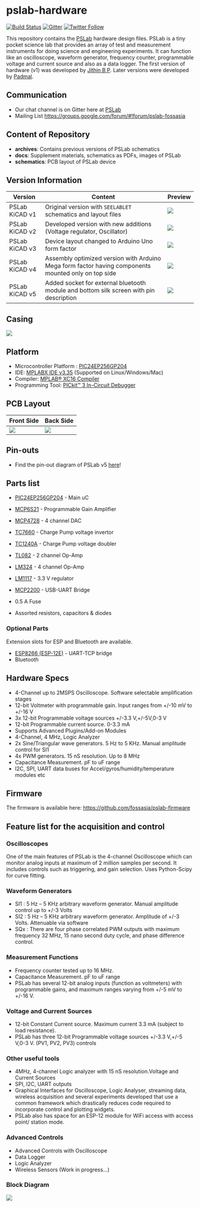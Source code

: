 # pslab-hardware

[![Build Status](https://travis-ci.org/fossasia/pslab-hardware.svg?branch=master)](https://travis-ci.org/fossasia/pslab-hardware)
[![Gitter](https://badges.gitter.im/fossasia/pslab.svg)](https://gitter.im/fossasia/pslab?utm_source=badge&utm_medium=badge&utm_campaign=pr-badge)
[![Twitter Follow](https://img.shields.io/twitter/follow/pslabapp.svg?style=social&label=Follow&maxAge=2592000?style=flat-square)](https://twitter.com/pslabapp)

This repository contains the [PSLab](https://pslab.io) hardware design files. PSLab is a tiny pocket science lab that provides an array of test and measurement instruments for doing science and engineering experiments. It can function like an oscilloscope, waveform generator, frequency counter, programmable voltage and current source and also as a data logger. The first version of hardware (v1) was developed by [Jithin B P](https://github.com/jithinbp). Later versions were developed by [Padmal](https://github.com/CloudyPadmal).

## Communication

* Our chat channel is on Gitter here at [PSLab](https://gitter.im/fossasia/pslab)
* Mailing List https://groups.google.com/forum/#!forum/pslab-fossasia

## Content of Repository

- **archives**: Contains previous versions of PSLab schematics
- **docs**: Supplement materials, schematics as PDFs, images of PSLab
- **schematics**: PCB layout of PSLab device

## Version Information

| Version | Content | Preview |
| -------------- | ------- | ------- |
| PSLab KiCAD v1   | Original version with `SEELABLET` schematics and layout files | ![](docs/images/pslab_version_previews/PSLab_v1.png) |
| PSLab KiCAD v2 | Developed version with new additions (Voltage regulator, Oscillator) | ![](docs/images/pslab_version_previews/PSLab_v2.png) |
| PSLab KiCAD v3 | Device layout changed to Arduino Uno form factor | ![](docs/images/pslab_version_previews/PSLab_v3.png) |
| PSLab KiCAD v4 | Assembly optimized version with Arduino Mega form factor having components mounted only on top side | ![](docs/images/pslab_version_previews/PSLab_v4.png) |
| PSLab KiCAD v5 | Added socket for external bluetooth module and bottom silk screen with pin description | ![](docs/images/pslab_version_previews/PSLab_v5.png) |

## Casing

![](docs/images/pslabdesign.png)

## Platform

* Microcontroller Platform : [PIC24EP256GP204](http://www.microchip.com/wwwproducts/en/PIC24EP256GP204)
* IDE: [MPLABX IDE v3.35](http://www.microchip.com/mplab/mplab-x-ide) (Supported on Linux/Windows/Mac)
* Compiler: [MPLAB® XC16 Compiler](http://www.microchip.com/mplab/compilers)
* Programming Tool: [PICkit™ 3 In-Circuit Debugger](http://www.microchip.com/Developmenttools/ProductDetails.aspx?PartNO=PG164130)

## PCB Layout
Front Side                        | Back Side
 -------------------------------- | ----------------------------------
![](docs/images/PSLab_v5_top.png) | ![](docs/images/PSLab_v5_bottom.png)


## Pin-outs
- Find the pin-out diagram of PSLab v5 [here](docs/pin_layouts/PSLab_Pin_Layout.pdf)!

## Parts list

- [PIC24EP256GP204](http://www.microchip.com/wwwproducts/en/PIC24EP256GP204) - Main uC
- [MCP6S21](http://www.microchip.com/wwwproducts/en/mcp6s21) - Programmable Gain Amplifier
- [MCP4728](http://www.microchip.com/wwwproducts/en/mcp4728) - 4 channel DAC
- [TC7660](http://www.microchip.com/wwwproducts/en/TC7660)  - Charge Pump voltage invertor
- [TC1240A](http://www.microchip.com/wwwproducts/en/TC1240A) - Charge Pump voltage doubler
- [TL082](http://www.ti.com/product/TL082)   - 2 channel Op-Amp
- [LM324](http://www.ti.com/product/LM324)   - 4 channel Op-Amp
- [LM1117](http://www.ti.com/product/LM1117) - 3.3 V regulator
- [MCP2200](http://www.microchip.com/wwwproducts/en/MCP2200) - USB-UART Bridge

- 0.5 A Fuse
- Assorted resistors, capacitors & diodes

### Optional Parts

Extension slots for ESP and Bluetooth are available.
- [ESP8266 (ESP-12E)](https://www.adafruit.com/product/2491) - UART-TCP bridge
- Bluetooth

## Hardware Specs

* 4-Channel up to 2MSPS Oscilloscope. Software selectable amplification stages
* 12-bit Voltmeter with programmable gain. Input ranges from +/-10 mV to +/-16 V
* 3x 12-bit Programmable voltage sources +/-3.3 V,+/-5V,0-3 V
* 12-bit Programmable current source. 0-3.3 mA
* Supports Advanced Plugins/Add-on Modules
* 4-Channel, 4 MHz, Logic Analyzer
* 2x Sine/Triangular wave generators. 5 Hz to 5 KHz. Manual amplitude control for SI1
* 4x PWM generators. 15 nS resolution. Up to 8 MHz
* Capacitance Measurement. pF to uF range
* I2C, SPI, UART data buses for Accel/gyros/humidity/temperature modules etc

## Firmware

The firmware is available here: https://github.com/fossasia/pslab-firmware

## Feature list for the acquisition and control

### Oscilloscopes

One of the main features of PSLab is the 4-channel Oscilloscope which can monitor analog inputs at maximum of 2 million samples per second. It includes controls such as triggering, and gain selection. Uses Python-Scipy for curve fitting.

### Waveform Generators

* SI1 : 5 Hz – 5 KHz arbitrary waveform generator. Manual amplitude control up to +/-3 Volts
* SI2 : 5 Hz – 5 KHz arbitrary waveform generator. Amplitude of +/-3 Volts. Attenuable via software
* SQx : There are four phase correlated PWM outputs with maximum frequency 32 MHz, 15 nano second duty cycle, and phase difference control.

### Measurement Functions

* Frequency counter tested up to 16 MHz.
* Capacitance Measurement. pF to uF range
* PSLab has several 12-bit analog inputs (function as voltmeters) with programmable gains, and maximum ranges varying from +/-5 mV to +/-16 V.

### Voltage and Current Sources

* 12-bit Constant Current source. Maximum current 3.3 mA (subject to load resistance).
* PSLab has three 12-bit Programmable voltage sources +/-3.3 V,+/-5 V,0-3 V. (PV1, PV2, PV3) controls

### Other useful tools

* 4MHz, 4-channel Logic analyzer with 15 nS resolution.Voltage and Current Sources
* SPI, I2C, UART outputs
* Graphical Interfaces for Oscilloscope, Logic Analyser, streaming data, wireless acquisition and several experiments developed that use a common framework which drastically reduces code required to incorporate control and plotting widgets.
* PSLab also has space for an ESP-12 module for WiFi access with access point/ station mode.

### Advanced Controls
* Advanced Controls with Oscilloscope
* Data Logger
* Logic Analyzer
* Wireless Sensors (Work in progress…)

### Block Diagram
![](docs/images/blockdiag.png)
